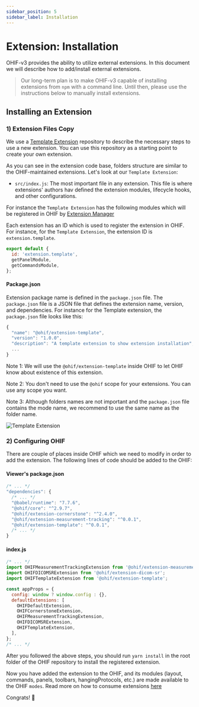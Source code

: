 ```yaml
---
sidebar_position: 5
sidebar_label: Installation
---
```


# Extension: Installation

OHIF-v3 provides the ability to utilize external extensions. In this document we
will describe how to add/install external extensions.

> Our long-term plan is to make OHIF-v3 capable of installing extensions from
> `npm` with a command line. Until then, please use the instructions below to
> manually install extensions.

## Installing an Extension

### 1) Extension Files Copy

We use a [Template Extension](https://github.com/OHIF/extension-template)
repository to describe the necessary steps to use a new extension. You can use
this repository as a starting point to create your own extension.

As you can see in the extension code base, folders structure are similar to the
OHIF-maintained extensions. Let's look at our `Template Extension`:

- `src/index.js`: The most important file in any extension. This file is where
  extensions' authors hav defined the extension modules, lifecycle hooks, and
  other configurations.

For instance the `Template Extension` has the following modules which will be
registered in OHIF by [Extension Manager](./extension.md)

Each extension has an ID which is used to register the extension in OHIF. For
instance, for the `Template Extension`, the extension ID is
`extension.template`.

```js {2} title="templateExtension/src/index.js"
export default {
  id: 'extension.template',
  getPanelModule,
  getCommandsModule,
};
```

#### Package.json

Extension package name is defined in the `package.json` file. The `package.json`
file is a JSON file that defines the extension name, version, and dependencies.
For instance for the Template extension, the `package.json` file looks like
this:

```js {2} title="templateExtension/package.json"
{
  "name": "@ohif/extension-template",
  "version": "1.0.0",
  "description": "A template extension to show extension installation",
  ...
}
```

Note 1: We will use the `@ohif/extension-template` inside OHIF to let OHIF know
about existence of this extension.

Note 2: You don't need to use the `@ohif` scope for your extensions. You can use
any scope you want.

Note 3: Although folders names are not important and the `package.json` file
contains the mode name, we recommend to use the same name as the folder name.

![Template Extension](../../assets/img/template-extension-files.png)

### 2) Configuring OHIF

There are couple of places inside OHIF which we need to modify in order to add
the extension. The following lines of code should be added to the OHIF:

#### Viewer's package.json

```js {8} titl="platform/viewer/package.json"
/* ... */
"dependencies": {
  /* ... */
  "@babel/runtime": "7.7.6",
  "@ohif/core": "^2.9.7",
  "@ohif/extension-cornerstone": "^2.4.0",
  "@ohif/extension-measurement-tracking": "^0.0.1",
  "@ohif/extension-template": "^0.0.1",
  /* ... */
}
```

#### index.js

```js {4,13} title="platform/viewer/src/index.js"
/* ... */
import OHIFMeasurementTrackingExtension from '@ohif/extension-measurement-tracking';
import OHIFDICOMSRExtension from '@ohif/extension-dicom-sr';
import OHIFTemplateExtension from '@ohif/extension-template';

const appProps = {
  config: window ? window.config : {},
  defaultExtensions: [
    OHIFDefaultExtension,
    OHIFCornerstoneExtension,
    OHIFMeasurementTrackingExtension,
    OHIFDICOMSRExtension,
    OHIFTemplateExtension,
  ],
};
/* ... */
```

After you followed the above steps, you should run `yarn install` in the root
folder of the OHIF repository to install the registered extension.

Now you have added the extension to the OHIF, and its modules (layout, commands,
panels, toolbars, hangingProtocols, etc.) are made available to the OHIF
`modes`. Read more on how to consume extensions
[here](../modes/index.md#consuming-extensions)

Congrats! 🎉
